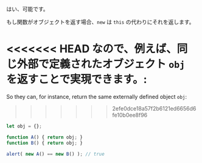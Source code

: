 はい、可能です。

もし関数がオブジェクトを返す場合、`new` は `this` の代わりにそれを返します。

<<<<<<< HEAD
なので、例えば、同じ外部で定義されたオブジェクト `obj` を返すことで実現できます。:
=======
So they can, for instance, return the same externally defined object `obj`:
>>>>>>> 2efe0dce18a57f2b6121ed6656d6fe10b0ee8f96

```js run no-beautify
let obj = {};

function A() { return obj; }
function B() { return obj; }

alert( new A() == new B() ); // true
```
